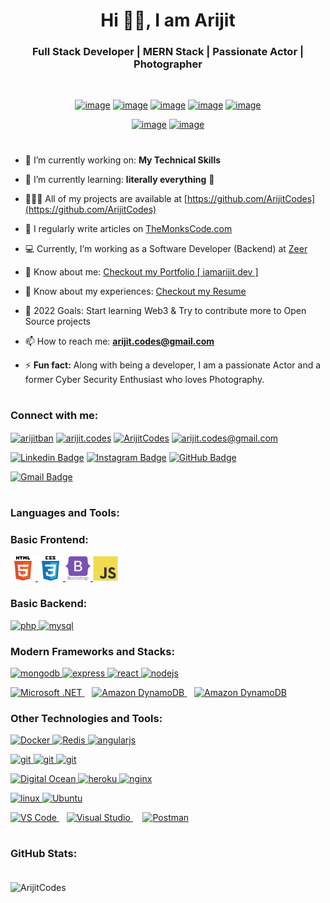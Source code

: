 <h1 align="center">Hi 👋🏻, I am Arijit</h1>
<h3 align="center">Full Stack Developer | MERN Stack | Passionate Actor | Photographer</h3>

<br />

<div align="center" style="margin-top: 3px">

[![image](https://img.shields.io/badge/Current%20Stack-MERN-42f5e3?style=flat-square&logo=elastic-stack&logoColor=white "My current Stack: MERN")](#)
[![image](https://img.shields.io/badge/Node.js-339933?style=flat-square&logo=node.js&logoColor=white "NodeJS")](https://nodejs.org)
[![image](https://img.shields.io/badge/Express.js-404D59?style=flat-square&logo=Express&logoColor=white "ExpressJS")](https://expressjs.com)
[![image](https://img.shields.io/badge/React-303030?style=flat-square&logo=react&logoColor=61DAFB "ReactJS")](https://reactjs.org)
[![image](https://img.shields.io/badge/MongoDB-47A248?style=flat-square&logo=mongodb&logoColor=white "MongoDB")](https://www.mongodb.com)

[![image](https://img.shields.io/badge/.NET%20Core-4B0082?style=flat-square&logo=dotnet&logoColor=white "Microsoft .NET Core")](https://dotnet.microsoft.com)
[![image](https://img.shields.io/badge/DynamoDB-2D72B8?style=flat-square&logo=amazon&logoColor=white "Amazon DynamoDB")](https://aws.amazon.com/dynamodb)

</div>

#

- 🔭 I’m currently working on: **My Technical Skills**
<!-- - 🔭 I’m currently working on: [**The NerdStore**](https://arijit-store.herokuapp.com) -->

- 🌱 I’m currently learning: **literally everything** 🤣

- 👨🏻‍💻‍ All of my projects are available at [https://github.com/ArijitCodes](https://github.com/ArijitCodes)

- 📝 I regularly write articles on [TheMonksCode.com](https://TheMonksCode.com)

<!-- - 👀 Currently, I’m looking for a job as a Backend / Full Stack Developer -->

- 💻 Currently, I’m working as a Software Developer (Backend) at [Zeer](https://zeersafe.com)

- 📄 Know about me: [Checkout my Portfolio [ iamarijit.dev ]](https://iamarijit.dev)

- 📄 Know about my experiences: [Checkout my Resume](https://drive.google.com/drive/folders/1imfxd-ZGMxfpvmSc0ubqWolq62YhA-lv?usp=sharing)

- 🥅 2022 Goals: Start learning Web3 & Try to contribute more to Open Source projects

<!-- - 💬 Ask me about **anything you want to** -->

- 📫 How to reach me: **arijit.codes@gmail.com**

- ⚡ **Fun fact:** Along with being a developer, I am a passionate Actor and a former Cyber Security Enthusiast who loves Photography.

#

<p align="left">
<h3 align="left">Connect with me:</h3>

<a href="https://linkedin.com/in/arijitban" target="_blank"><img align="center" src="https://cdn.jsdelivr.net/npm/simple-icons@v4/icons/linkedin.svg" title="LinkedIn" alt="arijitban" height="30" width="40" /></a>
<a href="https://instagram.com/arijit.codes" target="_blank"><img align="center" src="https://cdn.jsdelivr.net/npm/simple-icons@v4/icons/instagram.svg" title="Instagram" alt="arijit.codes" height="30" width="40" /></a>
<a href="https://github.com/ArijitCodes" target="_blank"><img align="center" src="https://cdn.jsdelivr.net/npm/simple-icons@v4/icons/github.svg" title="GitHub" alt="ArijitCodes" height="30" width="40" /></a>
<a href="mailto:arijit.codes@gmail.com" target="blank"><img align="center" src="https://cdn.jsdelivr.net/npm/simple-icons@v4/icons/gmail.svg" title="GMail" alt="arijit.codes@gmail.com" height="30" width="40" /></a>

</p>

<p>

[![Linkedin Badge](https://img.shields.io/badge/-LINKEDIN_@arijitban-0077B5?style=for-the-badge&logo=LinkedIn&logoColor=white&link=https://linkedin.com/in/arijitban "LinkedIn")](https://www.linkedin.com/in/arijitban)
[![Instagram Badge](https://img.shields.io/badge/-Instagram_@arijit.codes-8d0eed?style=for-the-badge&logo=Instagram&logoColor=white&link=https://instagram.com/arijit.codes "Instagram")](https://instagram.com/arijit.codes)
[![GitHub Badge](https://img.shields.io/badge/-GITHUB_@arijitcodes-181717?style=for-the-badge&logo=GitHub&logoColor=white&link=https://github.com/ArijitCodes "GitHub")](https://github.com/ArijitCodes)

[![Gmail Badge](https://img.shields.io/badge/-GMAIL_arijit.codes@gmail.com-grey?style=for-the-badge&logo=Gmail&logoColor=D14836 "GMail")](mailto:arijti.codes@gmail.com)

</p>

#

<p align="left">

<h3 align="left">Languages and Tools:</h3>

<p>

### Basic Frontend:

<a href="https://www.w3.org/html/" target="_blank"> <img src="https://raw.githubusercontent.com/devicons/devicon/master/icons/html5/html5-original-wordmark.svg" alt="html5" width="40" height="40" title="HTML" /> </a>
<a href="https://www.w3schools.com/css/" target="_blank"> <img src="https://raw.githubusercontent.com/devicons/devicon/master/icons/css3/css3-original-wordmark.svg" alt="css3" width="40" height="40" title="CSS" /> </a>
<a href="https://getbootstrap.com" target="_blank"> <img src="https://raw.githubusercontent.com/devicons/devicon/master/icons/bootstrap/bootstrap-plain-wordmark.svg" alt="bootstrap" width="40" height="40" title="Bootstrap" /> </a>
<a href="https://developer.mozilla.org/en-US/docs/Web/JavaScript" target="_blank"> <img src="https://raw.githubusercontent.com/devicons/devicon/master/icons/javascript/javascript-original.svg" alt="javascript" width="40" height="40" title="JavaScript" /> </a>

</p>

<p>

### Basic Backend:

<a href="https://www.php.net" target="_blank"> <img src="https://www.vectorlogo.zone/logos/php/php-ar21.svg" alt="php" title="PHP" /> </a>
<a href="https://www.mysql.com/" target="_blank"> <img src="https://www.vectorlogo.zone/logos/mysql/mysql-ar21.svg" alt="mysql" title="MySQL" /> </a>

</p>

<p>

### Modern Frameworks and Stacks:

<a href="https://www.mongodb.com/" target="_blank"> <img src="https://www.vectorlogo.zone/logos/mongodb/mongodb-ar21.svg" alt="mongodb" title="MongoDB" /> </a>
<a href="https://expressjs.com" target="_blank"> <img src="https://www.vectorlogo.zone/logos/expressjs/expressjs-ar21.svg" alt="express" title="ExpressJS" /> </a>
<a href="https://reactjs.org/" target="_blank"> <img src="https://www.vectorlogo.zone/logos/reactjs/reactjs-ar21.svg" alt="react" title="ReactJS" /> </a>
<a href="https://nodejs.org" target="_blank"> <img src="https://www.vectorlogo.zone/logos/nodejs/nodejs-ar21.svg" alt="nodejs"  title="NodeJS" /> </a>

</p>

<p>

<a href="https://dotnet.microsoft.com" target="_blank"> <img src="https://cdn.jsdelivr.net/gh/devicons/devicon/icons/dotnetcore/dotnetcore-original.svg" height="70" alt="Microsoft .NET" title="Microsoft .NET" /> </a> &nbsp;&nbsp;
<a href="https://aws.amazon.com/dynamodb" target="_blank"> <img src="https://cdn.worldvectorlogo.com/logos/aws-dynamodb.svg" height="70" alt="Amazon DynamoDB" title="Amazon DynamoDB" /> </a>
&nbsp;&nbsp;
<a href="https://socket.io" target="_blank"> <img src="https://www.vectorlogo.zone/logos/socketio/socketio-icon.svg" height="70" alt="Amazon DynamoDB" title="Socket.IO" /> </a>

</p>

<p>

### Other Technologies and Tools:

<a href="https://www.docker.com" target="_blank"> <img src="https://www.vectorlogo.zone/logos/docker/docker-ar21.svg" alt="Docker" title="Docker" /> </a>
<a href="https://redis.io" target="_blank"> <img src="https://www.vectorlogo.zone/logos/redis/redis-ar21.svg" alt="Redis" title="Redis" /> </a>
<a href="https://angular.io" target="_blank"> <img src="https://www.vectorlogo.zone/logos/angular/angular-ar21.svg" alt="angularjs" title="Angular 7" /> </a>

<a href="https://git-scm.com/" target="_blank"> <img src="https://www.vectorlogo.zone/logos/git-scm/git-scm-ar21.svg" alt="git" title="Git" /> </a>
<a href="https://git-scm.com/" target="_blank"> <img src="https://www.vectorlogo.zone/logos/github/github-ar21.svg" alt="git" title="GitHub" /> </a>
<a href="https://git-scm.com/" target="_blank"> <img src="https://www.vectorlogo.zone/logos/github/github-tile.svg" alt="git" width="55" height="55" title="GitHub" /> </a>
</a>

<a href="https://www.digitalocean.com" target="_blank"> <img src="https://www.vectorlogo.zone/logos/digitalocean/digitalocean-ar21.svg" alt="Digital Ocean" title="Digital Ocean" /> </a>
<a href="https://heroku.com" target="_blank"> <img src="https://www.vectorlogo.zone/logos/heroku/heroku-ar21.svg" alt="heroku" title="Heroku" /> </a>
<a href="https://www.nginx.com" target="_blank"> <img src="https://www.vectorlogo.zone/logos/nginx/nginx-ar21.svg" alt="nginx" title="NginX" /> </a>

<a href="https://www.linux.org/" target="_blank"> <img src="https://www.vectorlogo.zone/logos/linux/linux-ar21.svg" alt="linux" title="Linux" /> </a>
<a href="https://www.ubuntu.org/" target="_blank"> <img src="https://www.vectorlogo.zone/logos/ubuntu/ubuntu-ar21.svg" alt="Ubuntu" title="Ubuntu" /> </a>

<a href="https://code.visualstudio.com" target="_blank"> <img src="https://www.vectorlogo.zone/logos/visualstudio_code/visualstudio_code-ar21.svg" alt="VS Code" title="VS Code" /> </a>&nbsp;&nbsp;
<a href="https://visualstudio.microsoft.com" target="_blank"> <img src="https://upload.wikimedia.org/wikipedia/commons/5/59/Visual_Studio_Icon_2019.svg" height="50" alt="Visual Studio" title="Visual Studio" /> </a> &nbsp;&nbsp;&nbsp;
<a href="https://postman.com" target="_blank"> <img src="https://www.vectorlogo.zone/logos/getpostman/getpostman-ar21.svg" alt="Postman" title="Postman" /> </a>

</p>

</p>

#

<p>

<h3>GitHub Stats: </h3>

<br />
<img align="center" src="https://github-readme-stats.vercel.app/api/top-langs?username=arijitcodes&show_icons=true&locale=en&layout=compact&theme=radical" alt="ArijitCodes" />
</p>
